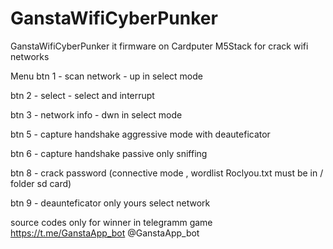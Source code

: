 # GanstaWifiCyberPunker
GanstaWifiCyberPunker it firmware on Cardputer M5Stack for crack wifi networks 

Menu
btn 1 - scan network - up in select mode

btn 2 - select - select and interrupt

btn 3 - network info - dwn in select mode

btn 5 - capture handshake aggressive mode with deauteficator

btn 6 - capture handshake passive only sniffing

btn 8 - crack password (connective mode , wordlist Roclyou.txt must be in / folder sd card)

btn 9 - deaunteficator only yours select network


source codes only for winner in telegramm game https://t.me/GanstaApp_bot @GanstaApp_bot   

